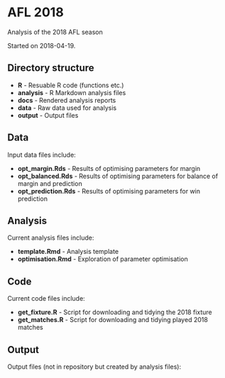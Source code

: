 # AFL 2018

Analysis of the 2018 AFL season

Started on 2018-04-19.

## Directory structure

* **R** - Resuable R code (functions etc.)
* **analysis** - R Markdown analysis files
* **docs** - Rendered analysis reports
* **data** - Raw data used for analysis
* **output** - Output files

## Data

Input data files include:

* **opt_margin.Rds** - Results of optimising parameters for margin
* **opt_balanced.Rds** - Results of optimising parameters for balance of margin
  and prediction
* **opt_prediction.Rds** - Results of optimising parameters for win prediction

## Analysis

Current analysis files include:

* **template.Rmd** - Analysis template
* **optimisation.Rmd** - Exploration of parameter optimisation

## Code

Current code files include:

* **get_fixture.R** - Script for downloading and tidying the 2018 fixture
* **get_matches.R** - Script for downloading and tidying played 2018 matches

## Output

Output files (not in repository but created by analysis files):

